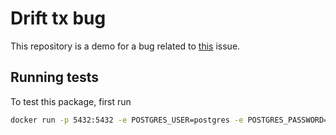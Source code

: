 # Drift tx bug

This repository is a demo for a bug related to [this](https://github.com/simolus3/drift/issues/2894) issue.

## Running tests

To test this package, first run

```bash
docker run -p 5432:5432 -e POSTGRES_USER=postgres -e POSTGRES_PASSWORD=postgres postgres
```
